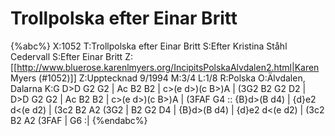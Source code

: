 # Trollpolska efter Einar Britt

{%abc%}
X:1052
T:Trollpolska efter Einar Britt
S:Efter Kristina Ståhl Cedervall
S:Efter Einar Britt
Z:[[http://www.bluerose.karenlmyers.org/IncipitsPolskaAlvdalen2.html|Karen Myers (#1052)]]
Z:Upptecknad 9/1994
M:3/4
L:1/8
R:Polska
O:Älvdalen, Dalarna
K:G
D>D G2 G2 | Ac B2 B2 | c>(e d>)(c B>)A | (3G2 B2 G2 D2 | D>D G2 G2 | Ac B2 B2 |
c>(e d>)(c B>)A | (3FAF G4 :: {B}d>(B d4) | {d}e2 d<(e d2) |
(3c2 B2 A2 (3G2 | B2 G2 D4 | {B}d>(B d4) | {d}e2 d<(e d2) | (3c2 B2 A2 (3FAF | G6 :|
{%endabc%}

